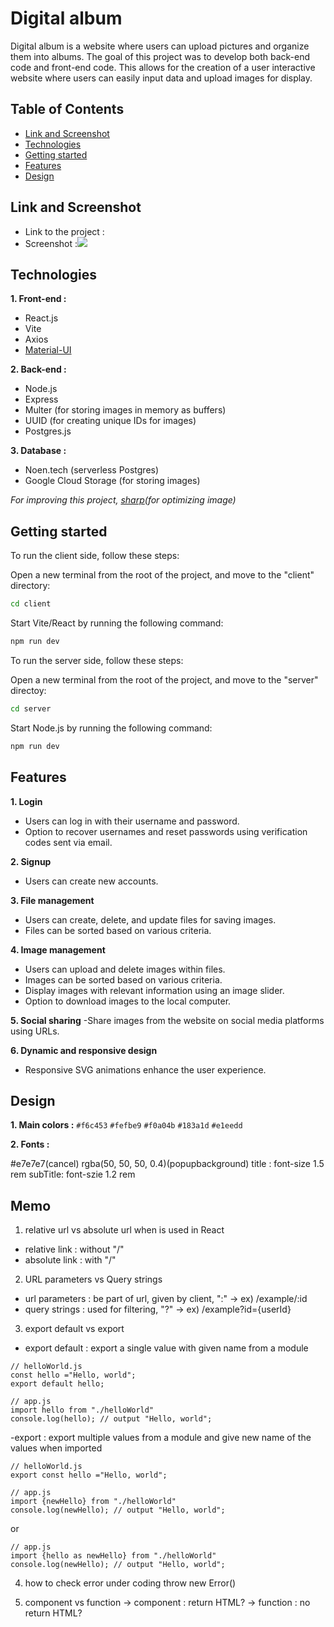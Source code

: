 # Digital album

Digital album is a website where users can upload pictures and organize them into albums. The goal of this project was to develop both back-end code and front-end code. This allows for the creation of a user interactive website where users can easily input data and upload images for display.

## Table of Contents

- [Link and Screenshot](#link-and-screenshot)
- [Technologies](#technologies)
- [Getting started](#getting-started)
- [Features](#features)
- [Design](#design)

## Link and Screenshot

- Link to the project :
- Screenshot :![](digital_album.gif)

## Technologies

**1. Front-end :**

- React.js
- Vite
- Axios
- [Material-UI](https://mui.com/)

**2. Back-end :**

- Node.js
- Express
- Multer (for storing images in memory as buffers)
- UUID (for creating unique IDs for images)
- Postgres.js

**3. Database :**

- Noen.tech (serverless Postgres)
- Google Cloud Storage (for storing images)

_For improving this project,
[sharp](https://sharp.pixelplumbing.com/)(for optimizing image)_

## Getting started

To run the client side, follow these steps:

Open a new terminal from the root of the project, and move to the "client" directory:

```bash
cd client
```

Start Vite/React by running the following command:

```bash
npm run dev
```

To run the server side, follow these steps:

Open a new terminal from the root of the project, and move to the "server" directoy:

```bash
cd server
```

Start Node.js by running the following command:

```bash
npm run dev
```

## Features

**1. Login**

- Users can log in with their username and password.
- Option to recover usernames and reset passwords using verification codes sent via email.

**2. Signup**

- Users can create new accounts.

**3. File management**

- Users can create, delete, and update files for saving images.
- Files can be sorted based on various criteria.

**4. Image management**

- Users can upload and delete images within files.
- Images can be sorted based on various criteria.
- Display images with relevant information using an image slider.
- Option to download images to the local computer.

**5. Social sharing**
-Share images from the website on social media platforms using URLs.

**6. Dynamic and responsive design**

- Responsive SVG animations enhance the user experience.

## Design

**1. Main colors :**
`#f6c453`
`#fefbe9`
`#f0a04b`
`#183a1d`
`#e1eedd`

**2. Fonts :**

#e7e7e7(cancel) rgba(50, 50, 50, 0.4)(popupbackground)
title : font-size 1.5 rem
subTitle: font-szie 1.2 rem

## Memo

1. relative url vs absolute url when <Link> is used in React

- relative link : without "/"
- absolute link : with "/"

2. URL parameters vs Query strings

- url parameters : be part of url, given by client, ":" -> ex) /example/:id
- query strings : used for filtering, "?" -> ex) /example?id={userId}

3. export default vs export

- export default : export a single value with given name from a module

```react
// helloWorld.js
const hello ="Hello, world";
export default hello;
```

```react
// app.js
import hello from "./helloWorld"
console.log(hello); // output "Hello, world";
```

-export : export multiple values from a module and give new name of the values when imported

```react
// helloWorld.js
export const hello ="Hello, world";
```

```react
// app.js
import {newHello} from "./helloWorld"
console.log(newHello); // output "Hello, world";
```

or

```react
// app.js
import {hello as newHello} from "./helloWorld"
console.log(newHello); // output "Hello, world";
```

4. how to check error under coding
   throw new Error()

5. component vs function
   -> component : return HTML?
   -> function : no return HTML?
